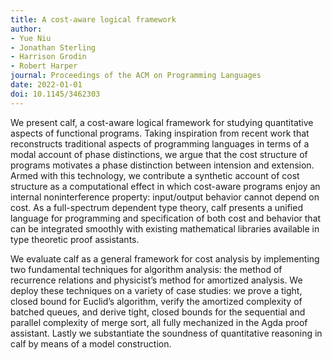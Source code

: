 ```yaml
---
title: A cost-aware logical framework
author:
- Yue Niu
- Jonathan Sterling
- Harrison Grodin
- Robert Harper
journal: Proceedings of the ACM on Programming Languages
date: 2022-01-01
doi: 10.1145/3462303
---
```


We present calf, a cost-aware logical framework for studying quantitative aspects of functional programs. Taking inspiration from recent work that reconstructs traditional aspects of programming languages in terms of a modal account of phase distinctions, we argue that the cost structure of programs motivates a phase distinction between intension and extension. Armed with this technology, we contribute a synthetic account of cost structure as a computational effect in which cost-aware programs enjoy an internal noninterference property: input/output behavior cannot depend on cost. As a full-spectrum dependent type theory, calf presents a unified language for programming and specification of both cost and behavior that can be integrated smoothly with existing mathematical libraries available in type theoretic proof assistants. 

We evaluate calf as a general framework for cost analysis by implementing two fundamental techniques for algorithm analysis: the method of recurrence relations and physicist’s method for amortized analysis. We deploy these techniques on a variety of case studies: we prove a tight, closed bound for Euclid’s algorithm, verify the amortized complexity of batched queues, and derive tight, closed bounds for the sequential and parallel complexity of merge sort, all fully mechanized in the Agda proof assistant. Lastly we substantiate the soundness of quantitative reasoning in calf by means of a model construction.
